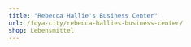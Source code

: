 ```yaml
---
title: "Rebecca Hallie's Business Center"
url: /foya-city/rebecca-hallies-business-center/
shop: Lebensmittel
---
```

